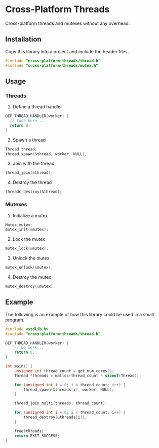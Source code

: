 # Cross-Platform Threads
Cross-platform threads and mutexes without any overhead.

## Installation

Copy this library into a project and include the header files.
```c
#include "cross-platform-threads/thread.h"
#include "cross-platform-threads/mutex.h"
```

## Usage

### Threads

1. Define a thread handler
```c
DEF_THREAD_HANDLER(worker) {
  // Code here...
  return 0;
}
```

2. Spawn a thread
```c
Thread thread;
thread_spawn(&thread, worker, NULL);
```

3. Join with the thread
```c
thread_join(&thread);
```

4. Destroy the thread
```
threadc_destroy(&thread);
```

### Mutexes

1. Initialize a mutex
```c
Mutex mutex;
mutex_init(&mutex);
```

2. Lock the mutex
```c
mutex_lock(&mutex);
```

3. Unlock the mutex
```c
mutex_unlock(&mutex);
```

4. Destroy the mutex
```c
mutex_destroy(&mutex);
```

## Example

The following is an example of how this library could be used in a small program.
```c
#include <stdlib.h>
#include "cross-platform-threads/thread.h"

DEF_THREAD_HANDLER(worker) {
	// Do work...
	return 0;
}

int main() {
	unsigned int thread_count = get_num_cores();
	Thread *threads = malloc(thread_count * sizeof(Thread));

	for (unsigned int i = 0; i < thread_count; i++) {
		thread_spawn(&threads[i], worker, NULL);
	}

	thread_join_multi(threads, thread_count);

	for (unsigned int i = 0; i < thread_count; i++) {
		thread_destroy(&threads[i]);
	}

	free(threads);
	return EXIT_SUCCESS;
}
```